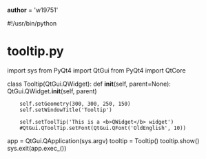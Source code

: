 __author__ = 'w19751'

#!/usr/bin/python

# tooltip.py

import sys
from PyQt4 import QtGui
from PyQt4 import QtCore


class Tooltip(QtGui.QWidget):
    def __init__(self, parent=None):
        QtGui.QWidget.__init__(self, parent)

        self.setGeometry(300, 300, 250, 150)
        self.setWindowTitle('Tooltip')

        self.setToolTip('This is a <b>QWidget</b> widget')
        #QtGui.QToolTip.setFont(QtGui.QFont('OldEnglish', 10))


app = QtGui.QApplication(sys.argv)
tooltip = Tooltip()
tooltip.show()
sys.exit(app.exec_())
